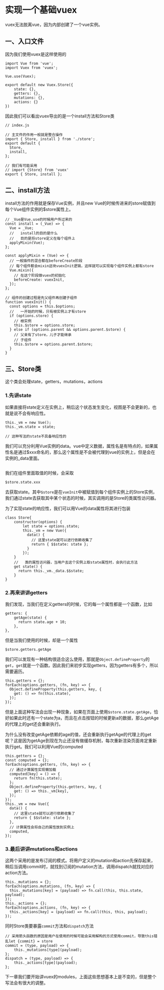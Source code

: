 # 实现一个基础vuex

vuex无法脱离vue，因为内部创建了一个vue实例。

## 一、入口文件

因为我们使用vuex是这样使用的

```
import Vue from 'vue';
import Vuex from 'vuex';

Vue.use(Vuex);

export default new Vuex.Store({
	state: {},
	getters: {},
	mutations: {},
	actions: {}
})
```

因此我们可以看出vuex导出的是一个install方法和Store类

```
// index.js

// 主文件的作用一般就是整合操作
import { Store, install } from './store';
export default {
  Store,
  install,
};

// 我们有可能采用
// import {Store} from 'vuex'
export { Store, install };
```

## 二、install方法

install方法的作用就是保存Vue实例，并且new Vue的时候传进来的store赋值到每个Vue组件实例的$store属性上。

```
// _Vue是Vue.use的时候用户传过来的
const install = (_Vue) => {
  Vue = _Vue;
  //   install的目的是什么
  //   目的是将store定义在每个组件上
  applyMixin(Vue);
};

const applyMixin = (Vue) => {
  // 一般插件的混合都在beforeCreate阶段
  // 每个组件都会mixin这块vuexInit逻辑，这样就可以实现每个组件实例上都有store
  Vue.mixin({
    // 在这个阶段做vuex的初始化
    beforeCreate: vuexInit,
  });
};

// 组件的创建过程是先父组件再创建子组件
function vuexInit() {
  const options = this.$options;
  //   一开始的时候，只有根实例上才有store
  if (options.store) {
    // 根实例
    this.$store = options.store;
  } else if (options.parent && options.parent.$store) {
    // 父亲有了store，儿子才能继承
    // 子组件
    this.$store = options.parent.$store;
  }
}
```

## 三、Store类

这个类会处理state，getters，mutations，actions

### 1.先讲state

如果直接将state定义在实例上，稍后这个状态发生变化，视图是不会更新的，也就是说不会有响应性。

```
this._vm = new Vue();
this._vm.state = state;

// 这种写法的state不具备响应性的
```

我们可以充分利用Vue实例的data。vue中定义数据，属性名是有特点的，如果属性名是通过$xxx命名的，那么这个属性是不会被代理到vue的实例上，但是会在实例的_data里面。

 <Image :src="'/front-frame/vue3/vuex/simple-vuex/1.png'" />

我们在组件里面取值的时候，会采取

```
$store.state.xxx
```

去获取state。其中`$store`是在`vueInit`中被赋值到每个组件实例上的Store实例，我们通过state去获取其中某个状态的时候，其实调用的是Store的类属性访问器。

为了实现state的响应性，我们可以用Vue的data属性将其进行包装

```
class Store{
	constructor(options) {
	    let state = options.state;
	    this._vm = new Vue({
          data() {
            // 这里state就可以进行依赖收集了
            return { $$state: state };
          }
        });
	}
	//   类的属性访问器，当用户去这个实例上取state属性时，会执行此方法
    get state() {
      return this._vm._data.$$state;
    }
}
```

### 2.再来讲讲getters

我们发现，当我们在定义getters的时候，它的每一个属性都是一个函数，比如

```
getters: {
    getAge(state) {
      return state.age + 10;
    },
},
```

但是当我们使用的时候，却是一个属性

```
$store.getters.getAge
```

我们可以发现有一种结构很适合这么使用，那就是`Object.defineProperty`的`get`，`get`就是一个函数。因此我们来初步实现getters，因为getters有多个，所以需要遍历。

```
this.getters = {};
forEach(options.getters, (fn, key) => {
  Object.defineProperty(this.getters, key, {
    get: () => fn(this.state),
  });
});
```

但是上面这种写法会出现一种现象，如果在页面上使用`$store.state.getAge`，恰好如果此时还有一个state为a，而且在点击按钮的时候更新a的数据，那么getAge的代理上的get还会重新执行。

为什么没有改变getAge依赖的age的值，还会重新执行getAge的代理上的get呢？这是因为getAge到现在为止还没有做缓存机制，每次重新渲染页面肯定重新执行get。我们可以利用Vue的computed

```
this.getters = {};
const computed = {};
forEach(options.getters, (fn, key) => {
  // 通过计算属性实现懒加载
  computed[key] = () => {
    return fn(this.state);
  };
  Object.defineProperty(this.getters, key, {
    get: () => this._vm[key],
  });
});
this._vm = new Vue({
  data() {
    // 这里state就可以进行依赖收集了
    return { $$state: state };
  },
  // 计算属性会将自己的属性放到实例上
  computed,
});
```

### 3.最后讲讲mutations和actions

这两个采用的是发布订阅的模式。将用户定义的mutation和action先保存起来，稍后当调用commit时，就找到订阅的mutation方法，调用dispatch就找对应的action方法。

```
this._mutations = {};
forEach(options.mutations, (fn, key) => {
  this._mutations[key] = (payload) => fn.call(this, this.state, payload);
});
this._actions = {};
forEach(options.actions, (fn, key) => {
  this._actions[key] = (payload) => fn.call(this, this, payload);
});
```

同时Store类要暴露`commit`方法和`dispatch`方法

```
// 采用箭头函数的原因是用户在使用的时候可能会采用解构的方式使用commit，导致this错乱let {commit} = store
commit = (type, payload) => {
	this._mutations[type](payload);
};
dispatch = (type, payload) => {
	this._actions[type](payload);
};
```

下一章我们要开始讲vuex的modules，上面这些思想基本上是不变的，但是整个写法会有很大的调整。
